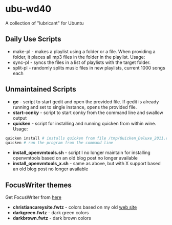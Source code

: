 # ubu-wd40 #

A collection of "lubricant" for Ubuntu

## Daily Use Scripts ##

*   make-pl - makes a playlist using a folder or a file. When providing a folder,
    it places all mp3 files in the folder in the playlist. Usage:
*   sync-pl - syncs the files in a list of playlists with the target folder.
*   split-pl - randomly splits music files in new playlists, current 1000 songs each

## Unmaintained Scripts ##
*   **ge** - script to start gedit and open the provided file. If gedit is already running and set to single instance, opens the provided file.
*   **start-conky** - script to start conky from the command line and swallow output
*   **quicken** - script for installing and running quicken from within wine. Usage:
```bash
quicken install # installs quicken from file /tmp/Quicken_Deluxe_2011.exe
quicken # run the program from the command line
```
*   **install_openvmtools.sh** - script I no longer maintain for installing openvmtools based on an old blog post no longer available
*   **install_openvmtools_x.sh** - same as above, but with X support based an old blog post no longer available

## FocusWriter themes ##

Get FocusWriter from [here](https://gottcode.org/focuswriter/)

* **christiancareysite.fwtz** - colors based on my old [web site](https://christiancarey.com)
* **darkgreen.fwtz** - dark green colors
* **darkbrown.fwtz** - dark brown colors
